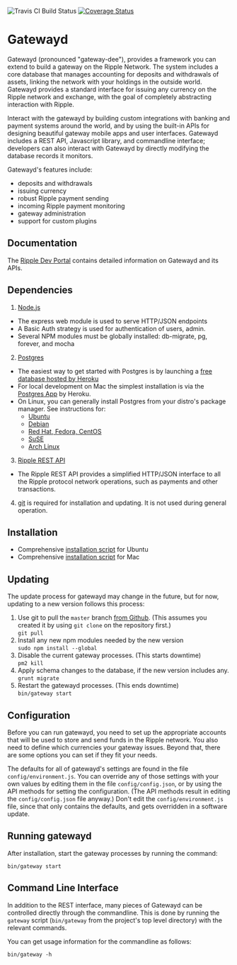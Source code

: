![Travis CI Build Status](https://api.travis-ci.org/ripple/gatewayd.svg?branch=develop) 
[![Coverage Status](https://coveralls.io/repos/ripple/gatewayd/badge.png?branch=develop)](https://coveralls.io/r/ripple/gatewayd?branch=develop)

# Gatewayd #

Gatewayd (pronounced "gateway-dee"), provides a framework you can extend to build a gateway on the Ripple Network. The system includes a core database that manages accounting for deposits and withdrawals of assets, linking the network with your holdings in the outside world. Gatewayd provides a standard interface for issuing any currency on the Ripple network and exchange, with the goal of completely abstracting interaction with Ripple.

Interact with the gatewayd by building custom integrations with banking and payment systems around the world, and by using the built-in APIs for designing beautiful gateway mobile apps and user interfaces. Gatewayd includes a REST API, Javascript library, and commandline interface; developers can also interact with Gatewayd by directly modifying the database records it monitors.

Gatewayd's features include:

  - deposits and withdrawals
  - issuing currency
  - robust Ripple payment sending
  - incoming Ripple payment monitoring
  - gateway administration
  - support for custom plugins

## Documentation

The [Ripple Dev Portal](https://ripple.com/build/gatewayd) contains detailed information on Gatewayd and its APIs.

## Dependencies

1. [Node.js](http://nodejs.org/)
  - The express web module is used to serve HTTP/JSON endpoints
  - A Basic Auth strategy is used for authentication of users, admin.
  - Several NPM modules must be globally installed: db-migrate, pg, forever, and mocha

2. [Postgres](http://www.postgresql.org/)
  - The easiest way to get started with Postgres is by launching a [free database hosted by Heroku](https://postgres.heroku.com/databases)
  - For local development on Mac the simplest installation is via the [Postgres App](http://postgresapp.com/) by Heroku.
  - On Linux, you can generally install Postgres from your distro's package manager. See instructions for:
    - [Ubuntu](https://help.ubuntu.com/community/PostgreSQL)
    - [Debian](https://wiki.debian.org/PostgreSql)
    - [Red Hat, Fedora, CentOS](http://www.postgresql.org/download/linux/redhat/)
    - [SuSE](http://www.postgresql.org/download/linux/suse/)
    - [Arch Linux](https://wiki.archlinux.org/index.php/Postgres)

3. [Ripple REST API](https://github.com/ripple/ripple-rest.git)
  - The Ripple REST API provides a simplified HTTP/JSON interface to all the Ripple protocol network operations, such as payments and other transactions.

4. [git](http://git-scm.com/) is required for installation and updating. It is not used during general operation.

## Installation

- Comprehensive [installation script](https://github.com/ripple/gatewayd/blob/master/doc/install.md) for Ubuntu
- Comprehensive [installation script](https://github.com/ripple/gatewayd/blob/master/doc/installmac.md) for Mac

## Updating ##

The update process for gatewayd may change in the future, but for now, updating to a new version follows this process:

1. Use git to pull the `master` branch [from Github](https://github.com/ripple/gatewayd.git). (This assumes you created it by using `git clone` on the repository first.)<br/>
    `git pull`
2. Install any new npm modules needed by the new version<br/>
    `sudo npm install --global`
3. Disable the current gateway processes. (This starts downtime)<br/>
    `pm2 kill`
4. Apply schema changes to the database, if the new version includes any.<br/>
    `grunt migrate`
5. Restart the gatewayd processes. (This ends downtime)<br/>
    `bin/gateway start`

## Configuration ##

Before you can run gatewayd, you need to set up the appropriate accounts that will be used to store and send funds in the Ripple network. You also need to define which currencies your gateway issues. Beyond that, there are some options you can set if they fit your needs.

The defaults for all of gatewayd's settings are found in the file `config/environment.js`. You can override any of those settings with your own values by editing them in the file `config/config.json`, or by using the API methods for setting the configuration. (The API methods result in editing the `config/config.json` file anyway.) Don't edit the `config/environment.js` file, since that only contains the defaults, and gets overridden in a software update.

## Running gatewayd ##

After installation, start the gateway processes by running the command:

    bin/gateway start

## Command Line Interface ##

In addition to the REST interface, many pieces of Gatewayd can be controlled directly through the commandline. This is done by running the `gateway` script (`bin/gateway` from the project's top level directory) with the relevant commands.

You can get usage information for the commandline as follows:

    bin/gateway -h

